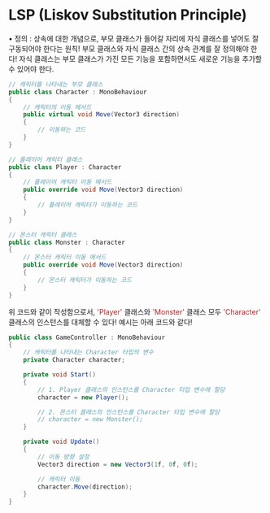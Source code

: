 # LSP (Liskov Substitution Principle)

• 정의 : 상속에 대한 개념으로, 부모 클래스가 들어갈 자리에 자식 클래스를 넣어도 잘 구동되어야 한다는 원칙!
부모 클래스와 자식 클래스 간의 상속 관계를 잘 정의해야 한다! 자식 클래스는 부모 클래스가 가진 모든 기능을 포함하면서도 새로운 기능을 추가할 수 있어야 한다.

```cs
// 캐릭터를 나타내는 부모 클래스
public class Character : MonoBehaviour
{
    // 캐릭터의 이동 메서드
    public virtual void Move(Vector3 direction)
    {
        // 이동하는 코드
    }
}

// 플레이어 캐릭터 클래스
public class Player : Character
{
    // 플레이어 캐릭터 이동 메서드
    public override void Move(Vector3 direction)
    {
        // 플레이어 캐릭터가 이동하는 코드
    }
}

// 몬스터 캐릭터 클래스
public class Monster : Character
{
    // 몬스터 캐릭터 이동 메서드
    public override void Move(Vector3 direction)
    {
        // 몬스터 캐릭터가 이동하는 코드
    }
}
```

위 코드와 같이 작성함으로서, <span style="color:brown">'Player'</span> 클래스와 <span style="color:brown">'Monster'</span> 클래스 모두 <span style="color:brown">'Character'</span> 클래스의 인스턴스를 대체할 수 있다! 예시는 아래 코드와 같다!

```cs
public class GameController : MonoBehaviour
{
    // 캐릭터를 나타내는 Character 타입의 변수
    private Character character;

    private void Start()
    {
        // 1. Player 클래스의 인스턴스를 Character 타입 변수에 할당
        character = new Player();

        // 2. 몬스터 클래스의 인스턴스를 Character 타입 변수에 할당
        // character = new Monster();
    }

    private void Update()
    {
        // 이동 방향 설정
        Vector3 direction = new Vector3(1f, 0f, 0f);

        // 캐릭터 이동
        character.Move(direction);
    }
}

```
